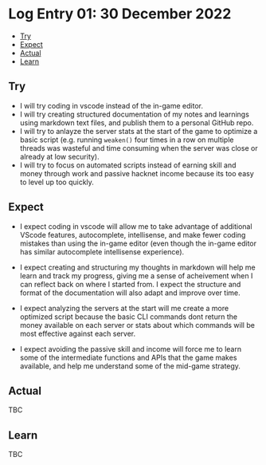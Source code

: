 # Log Entry 01: 30 December 2022

- [Try](#try)
- [Expect](#expect)
- [Actual](#actual)
- [Learn](#learn)

## Try

- I will try coding in vscode instead of the in-game editor.
- I will try creating structured documentation of my notes and learnings using markdown text files, and publish them to a personal GitHub repo.
- I will try to anlayze the server stats at the start of the game to optimize a basic script (e.g. running `weaken()` four times in a row on multiple threads was wasteful and time consuming when the server was close or already at low security).
- I will try to focus on automated scripts instead of earning skill and money through work and passive hacknet income because its too easy to level up too quickly.

## Expect

- I expect coding in vscode will allow me to take advantage of additional VScode features, autocomplete, intellisense, and make fewer coding mistakes than using the in-game editor (even though the in-game editor has similar autocomplete intellisense experience).

- I expect creating and structuring my thoughts in markdown will help me learn and track my progress, giving me a sense of acheivement when I can reflect back on where I started from. I expect the structure and format of the documentation will also adapt and improve over time.

- I expect analyzing the servers at the start will me create a more optimized script because the basic CLI commands dont return the money available on each server or stats about which commands will be most effective against each server.

- I expect avoiding the passive skill and income will force me to learn some of the intermediate functions and APIs that the game makes available, and help me understand some of the mid-game strategy.

## Actual

TBC

## Learn

TBC
